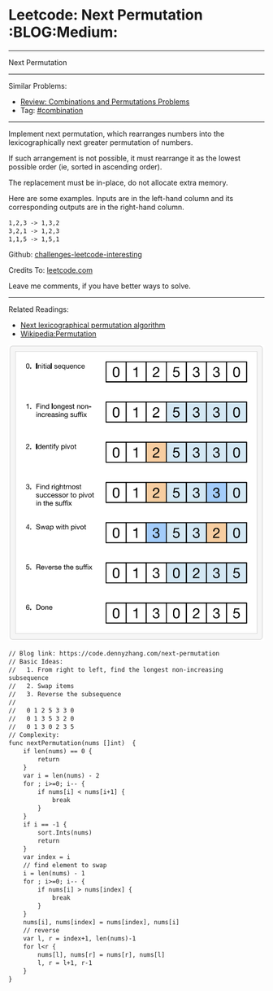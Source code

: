 # Leetcode: Next Permutation     :BLOG:Medium:


---

Next Permutation  

---

Similar Problems:  
-   [Review: Combinations and Permutations Problems](https://code.dennyzhang.com/review-combination)
-   Tag: [#combination](https://code.dennyzhang.com/tag/combination)

---

Implement next permutation, which rearranges numbers into the lexicographically next greater permutation of numbers.  

If such arrangement is not possible, it must rearrange it as the lowest possible order (ie, sorted in ascending order).  

The replacement must be in-place, do not allocate extra memory.  

Here are some examples. Inputs are in the left-hand column and its corresponding outputs are in the right-hand column.  

    1,2,3 -> 1,3,2
    3,2,1 -> 1,2,3
    1,1,5 -> 1,5,1

Github: [challenges-leetcode-interesting](https://github.com/DennyZhang/challenges-leetcode-interesting/tree/master/next-permutation)  

Credits To: [leetcode.com](https://leetcode.com/problems/next-permutation/description/)  

Leave me comments, if you have better ways to solve.  

---

Related Readings:  
-   [Next lexicographical permutation algorithm](https://www.nayuki.io/page/next-lexicographical-permutation-algorithm)
-   [Wikipedia:Permutation](https://en.wikipedia.org/wiki/Permutation#Generation_in_lexicographic_order)

![img](//raw.githubusercontent.com/DennyZhang/images/master/code/next-permutation-algorithm.png)  

    // Blog link: https://code.dennyzhang.com/next-permutation
    // Basic Ideas:
    //   1. From right to left, find the longest non-increasing subsequence
    //   2. Swap items
    //   3. Reverse the subsequence
    //
    //   0 1 2 5 3 3 0
    //   0 1 3 5 3 2 0
    //   0 1 3 0 2 3 5
    // Complexity:
    func nextPermutation(nums []int)  {
        if len(nums) == 0 {
            return
        }
        var i = len(nums) - 2
        for ; i>=0; i-- {
            if nums[i] < nums[i+1] {
                break
            }
        }
        if i == -1 {
            sort.Ints(nums)
            return
        }
        var index = i
        // find element to swap
        i = len(nums) - 1
        for ; i>=0; i-- {
            if nums[i] > nums[index] {
                break
            }
        }
        nums[i], nums[index] = nums[index], nums[i]
        // reverse
        var l, r = index+1, len(nums)-1
        for l<r {
            nums[l], nums[r] = nums[r], nums[l]
            l, r = l+1, r-1
        }
    }